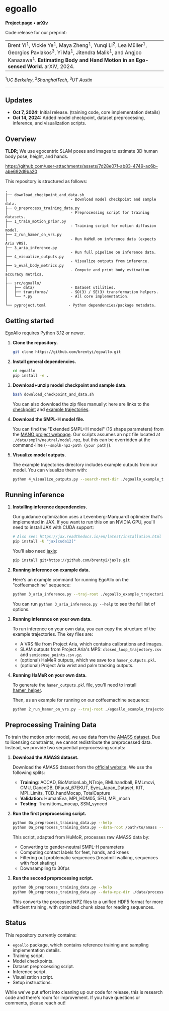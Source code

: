 # egoallo

**[Project page](https://egoallo.github.io/) &bull;
[arXiv](https://arxiv.org/abs/2410.03665)**

Code release for our preprint:

<table><tr><td>
    Brent Yi<sup>1</sup>, Vickie Ye<sup>1</sup>, Maya Zheng<sup>1</sup>, Yunqi Li<sup>2</sup>, Lea M&uuml;ller<sup>1</sup>, Georgios Pavlakos<sup>3</sup>, Yi Ma<sup>1</sup>, Jitendra Malik<sup>1</sup>, and Angjoo Kanazawa<sup>1</sup>.
    <strong>Estimating Body and Hand Motion in an Ego-sensed World.</strong>
    arXiV, 2024.
</td></tr>
</table>
<sup>1</sup><em>UC Berkeley</em>, <sup>2</sup><em>ShanghaiTech</em>, <sup>3</sup><em>UT Austin</em>

---

## Updates

- **Oct 7, 2024:** Initial release. (training code, core implementation details)
- **Oct 14, 2024:** Added model checkpoint, dataset preprocessing, inference, and visualization scripts.

## Overview

**TLDR;** We use egocentric SLAM poses and images to estimate 3D human body pose, height, and hands.

https://github.com/user-attachments/assets/7d28e07f-ab83-4749-ac6b-abe692d9ba20

This repository is structured as follows:

```
.
├── download_checkpoint_and_data.sh
│                            - Download model checkpoint and sample data.
├── 0_preprocess_training_data.py
│                            - Preprocessing script for training datasets.
├── 1_train_motion_prior.py
│                            - Training script for motion diffusion model.
├── 2_run_hamer_on_vrs.py
│                            - Run HaMeR on inference data (expects Aria VRS).
├── 3_aria_inference.py
│                            - Run full pipeline on inference data.
├── 4_visualize_outputs.py
│                            - Visualize outputs from inference.
├── 5_eval_body_metrics.py
│                            - Compute and print body estimation accuracy metrics.
│
├── src/egoallo/
│   ├── data/                - Dataset utilities.
│   ├── transforms/          - SO(3) / SE(3) transformation helpers.
│   └── *.py                 - All core implementation.
│
└── pyproject.toml          - Python dependencies/package metadata.
```

## Getting started

EgoAllo requires Python 3.12 or newer.

1. **Clone the repository.**
   ```bash
   git clone https://github.com/brentyi/egoallo.git
   ```
2. **Install general dependencies.**
   ```bash
   cd egoallo
   pip install -e .
   ```
3. **Download+unzip model checkpoint and sample data.**

   ```bash
   bash download_checkpoint_and_data.sh
   ```

   You can also download the zip files manually: here are links to the [checkpoint](https://drive.google.com/file/d/14bDkWixFgo3U6dgyrCRmLoXSsXkrDA2w/view?usp=drive_link) and [example trajectories](https://drive.google.com/file/d/14zQ95NYxL4XIT7KIlFgAYTPCRITWxQqu/view?usp=drive_link).

4. **Download the SMPL-H model file.**

   You can find the "Extended SMPL+H model" (16 shape parameters) from the [MANO project webpage](https://mano.is.tue.mpg.de/).
   Our scripts assumes an npz file located at `./data/smplh/neutral/model.npz`, but this can be overridden at the command-line (`--smplh-npz-path {your path}`).

5. **Visualize model outputs.**

   The example trajectories directory includes example outputs from our model. You can visualize them with:

   ```bash
   python 4_visualize_outputs.py --search-root-dir ./egoallo_example_trajectories
   ```

## Running inference

1. **Installing inference dependencies.**

   Our guidance optimization uses a Levenberg-Marquardt optimizer that's implemented in JAX. If you want to run this on an NVIDIA GPU, you'll need to install JAX with CUDA support:

   ```bash
   # Also see: https://jax.readthedocs.io/en/latest/installation.html
   pip install -U "jax[cuda12]"
   ```

   You'll also need [jaxls](https://github.com/brentyi/jaxls):

   ```bash
   pip install git+https://github.com/brentyi/jaxls.git
   ```

2. **Running inference on example data.**

   Here's an example command for running EgoAllo on the "coffeemachine" sequence:

   ```bash
   python 3_aria_inference.py --traj-root ./egoallo_example_trajectories/coffeemachine
   ```

   You can run `python 3_aria_inference.py --help` to see the full list of options.

3. **Running inference on your own data.**

   To run inference on your own data, you can copy the structure of the example trajectories. The key files are:

   - A VRS file from Project Aria, which contains calibrations and images.
   - SLAM outputs from Project Aria's MPS: `closed_loop_trajectory.csv` and `semidense_points.csv.gz`.
   - (optional) HaMeR outputs, which we save to a `hamer_outputs.pkl`.
   - (optional) Project Aria wrist and palm tracking outputs.

4. **Running HaMeR on your own data.**

   To generate the `hamer_outputs.pkl` file, you'll need to install [hamer_helper](https://github.com/brentyi/hamer_helper).

   Then, as an example for running on our coffeemachine sequence:

   ```bash
   python 2_run_hamer_on_vrs.py --traj-root ./egoallo_example_trajectories/coffeemachine
   ```

## Preprocessing Training Data

To train the motion prior model, we use data from the [AMASS dataset](https://amass.is.tue.mpg.de/). Due to licensing constraints, we cannot redistribute the preprocessed data. Instead, we provide two sequential preprocessing scripts:

1. **Download the AMASS dataset.**

   Download the AMASS dataset from the [official website](https://amass.is.tue.mpg.de/). We use the following splits:

   - **Training**: ACCAD, BioMotionLab_NTroje, BMLhandball, BMLmovi, CMU, DanceDB, DFaust_67EKUT, Eyes_Japan_Dataset, KIT, MPI_Limits, TCD_handMocap, TotalCapture
   - **Validation**: HumanEva, MPI_HDM05, SFU, MPI_mosh
   - **Testing**: Transitions_mocap, SSM_synced

2. **Run the first preprocessing script.**

   ```bash
   python 0a_preprocess_training_data.py --help
   python 0a_preprocess_training_data.py --data-root /path/to/amass --smplh-root ./data/smplh
   ```

   This script, adapted from HuMoR, processes raw AMASS data by:

   - Converting to gender-neutral SMPL-H parameters
   - Computing contact labels for feet, hands, and knees
   - Filtering out problematic sequences (treadmill walking, sequences with foot skating)
   - Downsampling to 30fps

3. **Run the second preprocessing script.**

   ```bash
   python 0b_preprocess_training_data.py --help
   python 0b_preprocess_training_data.py --data-npz-dir ./data/processed_30fps_no_skating/
   ```

   This converts the processed NPZ files to a unified HDF5 format for more efficient training, with optimized chunk sizes for reading sequences.

## Status

This repository currently contains:

- `egoallo` package, which contains reference training and sampling implementation details.
- Training script.
- Model checkpoints.
- Dataset preprocessing script.
- Inference script.
- Visualization script.
- Setup instructions.

While we've put effort into cleaning up our code for release, this is research
code and there's room for improvement. If you have questions or comments,
please reach out!
